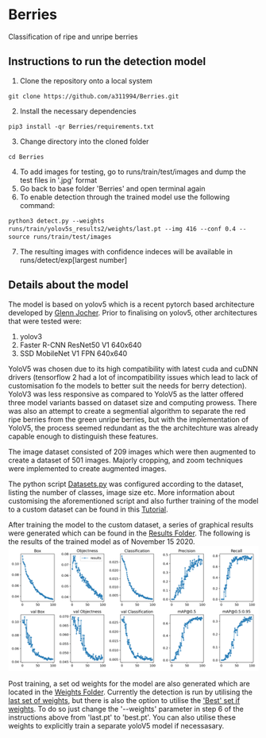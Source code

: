 # Berries
Classification of ripe and unripe berries

## Instructions to run the detection model
1. Clone the repository onto a local system
```
git clone https://github.com/a311994/Berries.git
```
2. Install the necessary dependencies
```
pip3 install -qr Berries/requirements.txt 
```
3. Change directory into the cloned folder
```
cd Berries
```
4. To add images for testing, go to runs/train/test/images and dump the test files in '.jpg' format
5. Go back to base folder 'Berries' and open terminal again
6. To enable detection through the trained model use the following command:
```
python3 detect.py --weights runs/train/yolov5s_results2/weights/last.pt --img 416 --conf 0.4 --source runs/train/test/images
```
7. The resulting images with confidence indeces will be available in runs/detect/exp[largest number]

## Details about the model
The model is based on yolov5 which is a recent pytorch based architecture developed by [Glenn Jocher](https://github.com/ultralytics/yolov5).
Prior to finalising on yolov5, other architectures that were tested were:

1. yolov3
2. Faster R-CNN ResNet50 V1 640x640
3. SSD MobileNet V1 FPN 640x640

YoloV5 was chosen due to its high compatibility with latest cuda and cuDNN drivers (tensorflow 2 had a lot of incompatibility issues which lead to lack of customisation fo the models to better suit the needs for berry detection). YoloV3 was less responsive as compared to YoloV5 as the latter offered three model variants bassed on dataset size and computing prowess. There was also an attempt to create a segmential algorithm to separate the red ripe berries from the green unripe berries, but with the implementation of YoloV5, the process seemed redundant as the the architechture was already capable enough to distinguish these features.

The image dataset consisted of 209 images which were then augmented to create a dataset of 501 images. Majorly cropping, and zoom techniques were implemented to create augmented images. 

The python script [Datasets.py](utils/datasets.py) was configured according to the dataset, listing the number of classes, image size etc. More information about customising the aforementioned script and also further training of the model to a custom dataset can be found in this [Tutorial](tutorial.ipynb). 

After training the model to the custom dataset, a series of graphical results were generated which can be found in the [Results Folder](runs/train/yolov5s_results2/results.png). 
The following is the results of the trained model as of November 15 2020.
![Results](https://github.com/a311994/Berries/blob/main/runs/train/yolov5s_results2/results.png?raw=true)

Post training, a set od weights for the model are also generated which are located in the [Weights Folder](runs/train/yolov5s_results2/weights). Currently the detection is run by utilising the [last set of weights](runs/train/yolov5s_results2/weights/last.pt), but there is also the option to utilise the ['Best' set if weights](runs/train/yolov5s_results2/weights/best.pt). To do so just change the '--weights' parameter in step 6 of the instructions above from 'last.pt' to 'best.pt'. You can also utilise these weights to explicitly train a separate yoloV5 model if necessasary.

